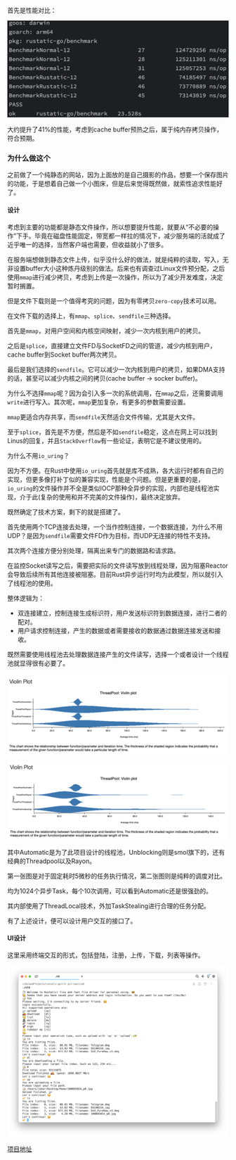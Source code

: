 首先是性能对比：

![image-20240308232037792](img/image-20240308232037792.png)

大约提升了41%的性能，考虑到cache buffer预热之后，属于纯内存拷贝操作，符合预期。

### 为什么做这个

之前做了一个纯静态的网站，因为上面放的是自己摄影的作品，想要一个保存图片的功能，于是想着自己做一个小图床，但是后来觉得既然做，就索性追求性能好了。

#### 设计

考虑到主要的功能都是静态文件操作，所以想要提升性能，就要从“不必要的操作”下手。毕竟在磁盘性能固定，带宽都一样拉的情况下，减少服务端的活就成了近乎唯一的选择，当然客户端也需要，但收益就小了很多。



在服务端想做到静态文件上传，似乎没什么好的做法，就是纯粹的读取，写入，无非设置buffer大小这种炼丹级别的做法。后来也有调查过Linux文件预分配，之后使用`mmap`进行减少拷贝，考虑到上传是一次操作，所以为了减少开发难度，决定暂时搁置。

但是文件下载则是一个值得考究的问题，因为有零拷贝`zero-copy`技术可以用。



在文件下载的选择上，有`mmap`、`splice`、`sendfile`三种选择。

首先是`mmap`，对用户空间和内核空间映射，减少一次内核到用户的拷贝。

之后是`splice`，直接建立文件FD与SocketFD之间的管道，减少内核到用户，cache buffer到Socket buffer两次拷贝。

最后是我们选择的`sendfile`。它可以减少一次内核到用户的拷贝，如果DMA支持的话，甚至可以减少内核之间的拷贝(cache buffer -> socker buffer)。

为什么不选择`mmap`呢？因为会引入多一次的系统调用，在`mmap`之后，还需要调用`write`进行写入。其次呢，`mmap`更加复杂，有更多的参数需要设置。

`mmap`更适合内存共享，而`sendfile`天然适合文件传输，尤其是大文件。

至于`splice`，首先是不方便，然后是不如`sendfile`稳定，这点在网上可以找到Linus的回复，并且`StackOverflow`有一些论证，表明它是不建议使用的。



为什么不用`io_uring`？

因为不方便。在Rust中使用`io_uring`首先就是库不成熟，各大运行时都有自己的实现，但更多像打补丁似的兼容实现，性能是个问题。但是更重要的是，`io_uring`的文件操作并不全是类似IOCP那种全异步的实现，内部也是线程池实现，介于此(复杂的使用和并不完美的文件操作)，最终决定放弃。



既然确定了技术方案，剩下的就是搭建了。

首先使用两个TCP连接去处理，一个当作控制连接，一个数据连接，为什么不用UDP？是因为`sendfile`需要文件FD作为目标，而UDP无连接的特性不支持。

其次两个连接方便分别处理，隔离出来专门的数据路和请求路。

在监控Socket读写之后，需要把实际的文件读写放到线程处理，因为阻塞Reactor会导致后续所有其他连接被阻塞。目前Rust异步运行时均为此模型，所以就引入了线程池的使用。

整体逻辑为：

- 双连接建立，控制连接生成标识符，用户发送标识符到数据连接，进行二者的配对。
- 用户请求控制连接，产生的数据或者需要接收的数据通过数据连接发送和接收。

既然需要使用线程池去处理数据连接产生的文件读写，选择一个或者设计一个线程池就显得很有必要了。

![image-20240309212949385](img/image-20240309212949385.png)

![image-20240309213456152](img/image-20240309213456152.png)

其中Automatic是为了此项目设计的线程池，Unblocking则是smol旗下的，还有经典的Threadpool以及Rayon。

第一张图是对于固定耗时5微秒的任务执行情况，第二张图则是纯粹的调度对比。

均为1024个异步Task，每个10次调用，可以看到Automatic还是很强劲的。

其内部使用了ThreadLocal技术，外加TaskStealing进行合理的任务分配。



有了上述设计，便可以设计用户交互的接口了。

#### UI设计

这里采用终端交互的形式，包括登陆，注册，上传，下载，列表等操作。

![image-20240309214134981](img/image-20240309214134981.png)

[项目地址](https://github.com/SuanCaiYv/rustatic)

